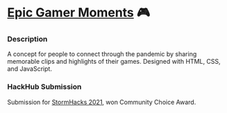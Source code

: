 # [Epic Gamer Moments](https://epicgamermoments.online/) 🎮
### Description
A concept for people to connect through the pandemic by sharing memorable clips and highlights of their games.
Designed with HTML, CSS, and JavaScript.

### HackHub Submission
Submission for [StormHacks 2021](https://event.hackhub.com/event/stormhacks_2021/submissions/4594), won Community Choice Award.
